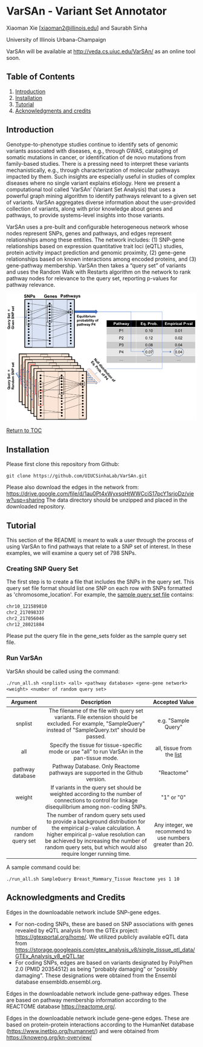 # VarSAn - Variant Set Annotator

Xiaoman Xie [xiaoman2@illinois.edu] and Saurabh Sinha

University of Illinois Urbana-Champaign

VarSAn will be available at http://veda.cs.uiuc.edu/VarSAn/ as an online tool soon.

## Table of Contents
1. [Introduction](#introduction)
2. [Installation](#installation)
3. [Tutorial](#tutorial)
4. [Acknowledgments and credits](#acknowledgments-and-credits)


## Introduction
Genotype-to-phenotype studies continue to identify sets of genomic variants associated with diseases, e.g., through GWAS, cataloging of somatic mutations in cancer, or identification of de novo mutations from family-based studies. There is a pressing need to interpret these variants mechanistically, e.g., through characterization of molecular pathways impacted by them. Such insights are especially useful in studies of complex diseases where no single variant explains etiology. Here we present a computational tool called ‘VarSAn’ (Variant Set Analysis) that uses a powerful graph mining algorithm to identify pathways relevant to a given set of variants. VarSAn aggregates diverse information about the user-provided collection of variants, along with prior knowledge about genes and pathways, to provide systems-level insights into those variants. 

VarSAn uses a pre-built and configurable heterogeneous network whose nodes represent SNPs,  genes and pathways, and edges represent relationships among these entities. The network includes: (1) SNP-gene relationships based on expression quantitative trait loci (eQTL) studies, protein activity impact prediction and genomic proximity, (2) gene-gene relationships based on known interactions among encoded proteins, and (3) gene-pathway membership. VarSAn then takes a “query set” of variants and uses the Random Walk with Restarts algorithm on the network to rank pathway nodes for relevance to the query set, reporting p-values for pathway relevance. 

![Method Overview](images/VarSAn_method.png)

 
[Return to TOC](#table-of-contents)

## Installation
Please first clone this repository from Github: 
```
git clone https://github.com/UIUCSinhaLab/VarSAn.git
```
Please also download the edges in the network from: https://drive.google.com/file/d/1au0Pt4xWyxsqHtWWCciS17pcY1srjoDz/view?usp=sharing The data directory should be unzipped and placed in the downloaded repository.

## Tutorial
This section of the README is meant to walk a user through the process of using VarSAn to find pathways that relate to a SNP set of interest. In these examples, we will examine a query set of 798 SNPs.

###  Creating SNP Query Set
The first step is to create a file that includes the SNPs in the query set. This query set file format should list one SNP on each row with SNPs formatted as 'chromosome_location'. For example, the [sample query set file](gene_sets/dmel/5268_brain_primordium.names.txt) contains:
```
chr10_121589810
chr2_217098337
chr2_217056046
chr12_28021884
```
Please put the query file in the gene_sets folder as the sample query set file.

### Run VarSAn
VarSAn should be called using the command:
```
./run_all.sh <snplist> <all> <pathway database> <gene-gene network> <weight> <number of random query set>
```
| Argument| Description |Accepted Value|
| :---:        |     :---:      |          :---: |
| snplist | The filename of the file with query set variants. File extension should be excluded. For example, "SampleQuery" instead of "SampleQuery.txt" should be passed. |e.g. "Sample Query"|
| all| Specify the tissue for tissue-specific mode or use "all" to run VarSAn in the pan-tissue mode.|all, tissue from the [list](TissueList.txt)|
| pathway database | Pathway Database. Only Reactome pathways are supported in the Github version. |"Reactome"|
|weight|If variants in the query set should be weighted according to the number of connections to control for linkage disequilibrium among non-coding SNPs.|"1" or "0"|
|number of random query set|The number of random query sets used to provide a background distribution for the empirical p-value calculation. A higher empirical p-value resolution can be achieved by increasing the number of random query sets, but which would also require longer running time.|Any integer, we recommend to use numbers greater than 20.|

A sample command could be:
```
./run_all.sh SampleQuery Breast_Mammary_Tissue Reactome yes 1 10
```

## Acknowledgments and Credits
Edges in the downloadable network include SNP-gene edges. 
* For non-coding SNPs, these are based on SNP associations with genes revealed by eQTL analysis from the GTEx project: https://gtexportal.org/home/. We utilized publicly available eQTL data from https://storage.googleapis.com/gtex_analysis_v8/single_tissue_qtl_data/GTEx_Analysis_v8_eQTL.tar
* For coding SNPs, edges are based on variants designated by PolyPhen 2.0 (PMID 20354512) as being "probably damaging" or "possibly damaging". These designations were obtained from the Ensembl database ensembldb.ensembl.org.

Edges in the downloadable network include gene-pathway edges. These are based on pathway membership information according to the REACTOME database https://reactome.org/. 

Edges in the downloadable network include gene-gene edges. These are based on protein-protein interactions according to the HumanNet database (https://www.inetbio.org/humannet/) and were obtained from https://knoweng.org/kn-overview/ 





